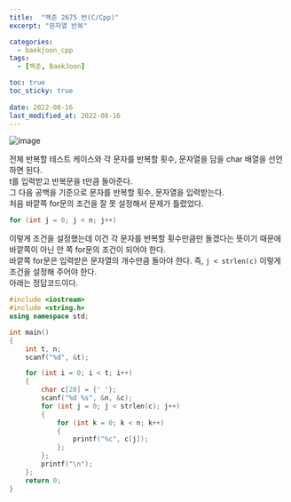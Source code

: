 ```yaml
---
title:  "백준 2675 번(C/Cpp)"
excerpt: "문자열 반복"

categories:
  - baekjoon_cpp
tags:
  - [백준, BaekJoon]

toc: true
toc_sticky: true
 
date: 2022-08-16
last_modified_at: 2022-08-16
---
```


![image](https://user-images.githubusercontent.com/106606698/184777823-50abfb64-5d7b-4250-978d-1c9f9b130266.png)  
 
전체 반복할 테스트 케이스와 각 문자를 반복할 횟수, 문자열을 담을 char 배열을 선언하면 된다.  
t를 입력받고 반복문을 t만큼 돌아준다.  
그 다음 공백을 기준으로 문자를 반복할 횟수, 문자열을 입력받는다.  
처음 바깥쪽 for문의 조건을 잘 못 설정해서 문제가 틀렸었다.  
```c++
for (int j = 0; j < n; j++)
```  
이렇게 조건을 설정했는데 이건 각 문자를 반복할 횟수만큼만 돌겠다는 뜻이기 때문에 바깥쪽이 아닌 안 쪽 for문의 조건이 되어야 한다.  
바깥쪽 for문은 입력받은 문자열의 개수만큼 돌아야 한다. 즉, `j < strlen(c)` 이렇게 조건을 설정해 주어야 한다.  
아래는 정답코드이다.  
 
```c++
#include <iostream>
#include <string.h>
using namespace std;

int main()
{
	int t, n;
	scanf("%d", &t);

	for (int i = 0; i < t; i++)
	{
		char c[20] = {' '};
		scanf("%d %s", &n, &c);
		for (int j = 0; j < strlen(c); j++)
		{
			for (int k = 0; k < n; k++)
			{
				printf("%c", c[j]);
			};
		};
		printf("\n");
	};
	return 0;
}
```  